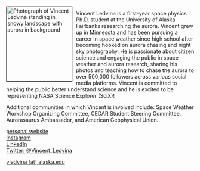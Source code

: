 <img src="{{ site.baseurl }}/about/ambassador/img/2024-Ledvina.png" height="200" width="175" alt="Photograph of Vincent Ledvina standing in snowy landscape with aurora in background" style="float: left; margin: 4px 10px 0px 0px; border: 1px solid #000000;">

Vincent Ledvina is a first-year space physics Ph.D. student at the University of Alaska Fairbanks researching the aurora. Vincent grew up in Minnesota and has been pursuing a career in space weather since high school after becoming hooked on aurora chasing and night sky photography. He is passionate about citizen science and engaging the public in space weather and aurora research, sharing his photos and teaching how to chase the aurora to over 500,000 followers across various social media platforms. Vincent is committed to helping the public better understand science and he is excited to be representing NASA Science Explorer (SciX)!

Additional communities in which Vincent is involved include: Space Weather Workshop Organizing Committee, CEDAR Student Steering Committee, Aurorasaurus Ambassador, and American Geophysical Union.

[personal website](https://vincentledvina.com/)  
[Instagram](https://www.instagram.com/vincentledvina/)  
[LinkedIn](https://www.linkedin.com/in/vincentledvina/)  
[Twitter: @Vincent_Ledvina](https://twitter.com/Vincent_Ledvina)  

[vledvina [at] alaska.edu](mailto:vledvina@alaska.edu)
